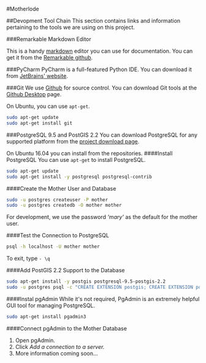 #Motherlode

##Devopment Tool Chain
This section contains links and information pertaining to the tools we are using on this project.

###Remarkable Markdown Editor

This is a handy [markdown](https://en.wikipedia.org/wiki/Markdown) editor you can use for documentation.  You can get it from the [Remarkable github](https://remarkableapp.github.io).

###PyCharm
PyCharm is a full-featured Python IDE.  You can download it from  [JetBrains' website](https://www.jetbrains.com/pycharm/download/#section=linux).

###Git
We use [Github](https://github.com/patdaburu/Motherlode) for source control.  You can download Git tools at the [Github Desktop](https://desktop.github.com) page.

On Ubuntu, you can use `apt-get`.

```sh
sudo apt-get update
sudo apt-get install git
```

###PostgreSQL 9.5 and PostGIS 2.2
You can download PostgreSQL for any supported platform from the [project download page](https://www.postgresql.org/download/).

On Ubuntu 16.04 you can install from the repositories.
####Install PostgreSQL
You can use `apt-get` to install PostgreSQL.

```sh
sudo apt-get update
sudo apt-get install -y postgresql postgresql-contrib
```

####Create the Mother User and Database
```sh
sudo -u postgres createuser -P mother
sudo -u postgres createdb -O mother mother
```
For development, we use the password _'mary'_ as the default for the mother user.

####Test the Connection to PostgreSQL
```sh
psql -h localhost -U mother mother
```
To exit, type `- \q`

####Add PostGIS 2.2 Support to the Database
```sh
sudo apt-get install -y postgis postgresql-9.5-postgis-2.2
sudo -u postgres psql -c "CREATE EXTENSION postgis; CREATE EXTENSION postgis_topology;" mother
```

####Instal pgAdmin
While it's not required, PgAdmin is an extremely helpful GUI tool for managing PostgreSQL.
```sh
sudo apt-get install pgadmin3
```

####Connect pgAdmin to the Mother Database
1. Open pgAdmin.
2. Click _Add a connection to a server._
3. More information coming soon...